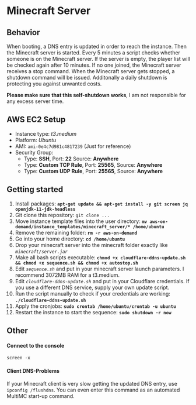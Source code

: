 # Minecraft Server

## Behavior
When booting, a DNS entry is updated in order to reach the instance. Then the Minecraft server is started.
Every 5 minutes a script checks whether someone is on the Minecraft server. If the server is empty, the player list will be checked again after 10 minutes. If no one joined, the Minecraft server receives a stop command.
When the Minecraft server gets stopped, a shutdown command will be issued.
Additonally a daily shutdown is protecting you against unwanted costs.

**Please make sure that this self-shutdown works**, I am not responsible for any excess server time. 

## AWS EC2 Setup
 - Instance type: *t3.medium*
 - Platform: *Ubuntu*
 - AMI: `ami-0e4c7d981c4817239` (Just for reference)
 - Security Group:
	-   Type: **SSH**, Port: **22** Source: **Anywhere**
	-   Type: **Custom TCP Rule**, Port: **25565**, Source: **Anywhere**
	-   Type: **Custom UDP Rule**, Port: **25565**, Source: **Anywhere**

## Getting started

 1. Install packages: **`apt-get update && apt-get install -y git screen jq openjdk-11-jdk-headless`**
 2. Git clone this repository: `git clone ...`
 3. Move instance template files into the user directory: **`mv aws-on-demand/instance_templates/minecraft_server/* /home/ubuntu`**
 4. Remove the remaining folder: **`rm -r aws-on-demand`**
 5. Go into your home directory: **`cd /home/ubuntu`**
 6. Drop your minecraft server into the minecraft folder exactly like *`minecraft/server.jar`*
 7. Make all bash scripts executable: **`chmod +x cloudflare-ddns-update.sh && chmod +x sequence.sh && chmod +x autostop.sh`**
 8. Edit *`sequence.sh`* and put in your minecraft server launch parameters. I recommend 3072MB RAM for a t3.medium.
 9. Edit *`cloudflare-ddns-update.sh`* and put in your Cloudflare credentials. If you use a different DNS service, supply your own update script.
 10. Run the script manually to check if your credentials are working: **`./cloudflare-ddns-update.sh`**
 11. Apply the cronjobs: **`sudo crontab /home/ubuntu/crontab -u ubuntu`**
 12. Restart the instance to start the sequence: **`sudo shutdown -r now`**

## Other
#### Connect to the  console
`screen -x`

#### Client DNS-Problems
If your Minecraft client is very slow getting the updated DNS entry, use `ipconfig /flushdns`.
You can even enter this command as an automated MultiMC start-up command.